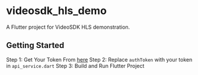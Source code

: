 # videosdk_hls_demo

A Flutter project for VideoSDK HLS demonstration.

## Getting Started

Step 1: Get Your Token From [here]("https://app.videosdk.live/api-keys")
Step 2: Replace `authToken` with your token in `api_service.dart`
Step 3: Build and Run Flutter Project
